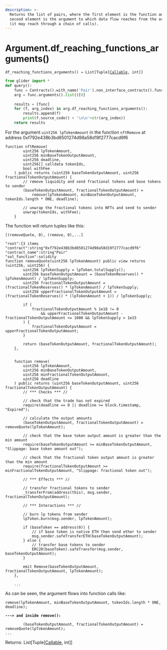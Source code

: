 ```yaml
---
description: >-
  Returns the list of pairs, where the first element is the function and the
  second element is the argument to which data flow reaches from the argument
  (it may reach through a chain of calls).
---
```


# Argument.df\_reaching\_functions\_arguments()

`df_reaching_functions_arguments() → List[Tuple[`[`Callable`](../callable/)`, int]]`

```python
from glider import *
def query():
    func = Contracts().with_name('Pair').non_interface_contracts().functions().with_arg_count(5).exec(1)[0]
    arg = func.arguments().list()[0]
    
    results = [func]
    for (f, arg_index) in arg.df_reaching_functions_arguments():
        results.append(f)
        print(f.source_code() + '\n\n'+str(arg_index))
    return results
```

For the argument `uint256 lpTokenAmount` in the function `nftRemove` at address 0xf792e438b3bd8501274d98a58d19f2777cacd9f6

```solidity
function nftRemove(
        uint256 lpTokenAmount,
        uint256 minBaseTokenOutputAmount,
        uint256 deadline,
        uint256[] calldata tokenIds,
        bool withFee
    ) public returns (uint256 baseTokenOutputAmount, uint256 fractionalTokenOutputAmount) {
        // remove liquidity and send fractional tokens and base tokens to sender
        (baseTokenOutputAmount, fractionalTokenOutputAmount) =
            remove(lpTokenAmount, minBaseTokenOutputAmount, tokenIds.length * ONE, deadline);
 
        // unwrap the fractional tokens into NFTs and send to sender
        unwrap(tokenIds, withFee);
    }
```

The function will return tuples like this:

`[(removeQuote, 0), (remove, 0),...]`



```solidity
"root":{3 items
"contract":string"0xf792e438b3bd8501274d98a58d19f2777cacd9f6"
"contract_name":string"Pair"
"sol_function":solidity
function removeQuote(uint256 lpTokenAmount) public view returns (uint256, uint256) {
        uint256 lpTokenSupply = lpToken.totalSupply();
        uint256 baseTokenOutputAmount = (baseTokenReserves() * lpTokenAmount) / lpTokenSupply;
        uint256 fractionalTokenOutputAmount = (fractionalTokenReserves() * lpTokenAmount) / lpTokenSupply;
        uint256 upperFractionalTokenOutputAmount = (fractionalTokenReserves() * (lpTokenAmount + 1)) / lpTokenSupply;
 
        if (
            fractionalTokenOutputAmount % 1e18 != 0
                && upperFractionalTokenOutputAmount - fractionalTokenOutputAmount <= 1000 && lpTokenSupply > 1e15
        ) {
            fractionalTokenOutputAmount = upperFractionalTokenOutputAmount;
        }
 
        return (baseTokenOutputAmount, fractionalTokenOutputAmount);
    },
    
    
    function remove(
        uint256 lpTokenAmount,
        uint256 minBaseTokenOutputAmount,
        uint256 minFractionalTokenOutputAmount,
        uint256 deadline
    ) public returns (uint256 baseTokenOutputAmount, uint256 fractionalTokenOutputAmount) {
        // *** Checks *** //
 
        // check that the trade has not expired
        require(deadline == 0 || deadline >= block.timestamp, "Expired");
 
        // calculate the output amounts
        (baseTokenOutputAmount, fractionalTokenOutputAmount) = removeQuote(lpTokenAmount);
 
        // check that the base token output amount is greater than the min amount
        require(baseTokenOutputAmount >= minBaseTokenOutputAmount, "Slippage: base token amount out");
 
        // check that the fractional token output amount is greater than the min amount
        require(fractionalTokenOutputAmount >= minFractionalTokenOutputAmount, "Slippage: fractional token out");
 
        // *** Effects *** //
 
        // transfer fractional tokens to sender
        _transferFrom(address(this), msg.sender, fractionalTokenOutputAmount);
 
        // *** Interactions *** //
 
        // burn lp tokens from sender
        lpToken.burn(msg.sender, lpTokenAmount);
 
        if (baseToken == address(0)) {
            // if base token is native ETH then send ether to sender
            msg.sender.safeTransferETH(baseTokenOutputAmount);
        } else {
            // transfer base tokens to sender
            ERC20(baseToken).safeTransfer(msg.sender, baseTokenOutputAmount);
        }
 
        emit Remove(baseTokenOutputAmount, fractionalTokenOutputAmount, lpTokenAmount);
    },
    
    ...
```

As can be seen, the argument flows into function calls like:

<pre class="language-solidity"><code class="lang-solidity">remove(lpTokenAmount, minBaseTokenOutputAmount, tokenIds.length * ONE, deadline);

<strong>---> and inside remove():
</strong>
        (baseTokenOutputAmount, fractionalTokenOutputAmount) = removeQuote(lpTokenAmount);
...
</code></pre>

Returns: List\[Tuple\[[Callable](../callable/), int]]
